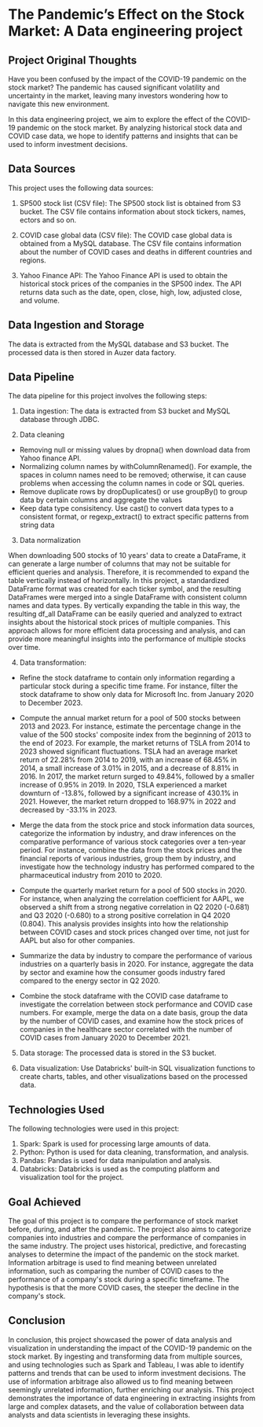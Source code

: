 
# The Pandemic’s Effect on the Stock Market: A Data engineering project

## Project Original Thoughts
Have you been confused by the impact of the COVID-19 pandemic on the stock market? The pandemic has caused significant volatility and uncertainty in the market, leaving many investors wondering how to navigate this new environment.

In this data engineering project, we aim to explore the effect of the COVID-19 pandemic on the stock market. By analyzing historical stock data and COVID case data, we hope to identify patterns and insights that can be used to inform investment decisions.

## Data Sources
This project uses the following data sources:

1. SP500 stock list (CSV file): The SP500 stock list is obtained from S3 bucket. The CSV file contains information about stock tickers, names, ectors and so on.

2. COVID case global data (CSV file): The COVID case global data is obtained from a MySQL database. The CSV file contains information about the number of COVID cases and deaths in different countries and regions.

3. Yahoo Finance API: The Yahoo Finance API is used to obtain the historical stock prices of the companies in the SP500 index. The API returns data such as the date, open, close, high, low, adjusted close, and volume.

## Data Ingestion and Storage
The data is extracted from the MySQL database and S3 bucket. The processed data is then stored in Auzer data factory.

## Data Pipeline
The data pipeline for this project involves the following steps:

1. Data ingestion: The data is extracted from S3 bucket and  MySQL database through JDBC.

2. Data cleaning
- Removing null or missing values by dropna() when download data from Yahoo finance API.
- Normalizing column names by withColumnRenamed(). For example, the spaces in column names need to be removed; otherwise, it can cause problems when accessing the column names in code or SQL queries. 
- Remove duplicate rows by dropDuplicates() or use groupBy() to group data by certain columns and aggregate the values
- Keep data type consisitency. Use cast() to convert data types to a consistent format, or regexp_extract() to extract specific patterns from string data

3. Data normalization
 
When downloading 500 stocks of 10 years' data to create a DataFrame, it can generate a large number of columns that may not be suitable for efficient queries and analysis. Therefore, it is recommended to expand the table vertically instead of horizontally. In this project, a standardized DataFrame format was created for each ticker symbol, and the resulting DataFrames were merged into a single DataFrame with consistent column names and data types. By vertically expanding the table in this way, the resulting df_all DataFrame can be easily queried and analyzed to extract insights about the historical stock prices of multiple companies. This approach allows for more efficient data processing and analysis, and can provide more meaningful insights into the performance of multiple stocks over time.

4. Data transformation:

- Refine the stock dataframe to contain only information regarding a particular stock during a specific time frame. For instance, filter the stock dataframe to show only data for Microsoft Inc. from January 2020 to December 2023.

- Compute the annual market return for a pool of 500 stocks between 2013 and 2023. For instance, estimate the percentage change in the value of the 500 stocks' composite index from the beginning of 2013 to the end of 2023. For example, the market returns of TSLA from 2014 to 2023 showed significant fluctuations. TSLA had an average market return of 22.28% from 2014 to 2019, with an increase of 68.45% in 2014, a small increase of 3.01% in 2015, and a decrease of 8.81% in 2016. In 2017, the market return surged to 49.84%, followed by a smaller increase of 0.95% in 2019. In 2020, TSLA experienced a market downturn of -13.8%, followed by a significant increase of 430.1% in 2021. However, the market return dropped to 168.97% in 2022 and decreased by -33.1% in 2023. 

- Merge the data from the stock price and stock information data sources, categorize the information by industry, and draw inferences on the comparative performance of various stock categories over a ten-year period. For instance, combine the data from the stock prices and the financial reports of various industries, group them by industry, and investigate how the technology industry has performed compared to the pharmaceutical industry from 2010 to 2020.

- Compute the quarterly market return for a pool of 500 stocks in 2020. For instance, when analyzing the correlation coefficient for AAPL, we observed a shift from a strong negative correlation in Q2 2020 (-0.681) and Q3 2020 (-0.680) to a strong positive correlation in Q4 2020 (0.804). This analysis provides insights into how the relationship between COVID cases and stock prices changed over time, not just for AAPL but also for other companies.

- Summarize the data by industry to compare the performance of various industries on a quarterly basis in 2020. For instance, aggregate the data by sector and examine how the consumer goods industry fared compared to the energy sector in Q2 2020.

- Combine the stock dataframe with the COVID case dataframe to investigate the correlation between stock performance and COVID case numbers. For example, merge the data on a date basis, group the data by the number of COVID cases, and examine how the stock prices of companies in the healthcare sector correlated with the number of COVID cases from January 2020 to December 2021.

5. Data storage: The processed data is stored in the S3 bucket.

6. Data visualization: Use Databricks' built-in SQL visualization functions to create charts, tables, and other visualizations based on the processed data.


## Technologies Used
The following technologies were used in this project:

1. Spark: Spark is used for processing large amounts of data.
2. Python: Python is used for data cleaning, transformation, and analysis.
3. Pandas: Pandas is used for data manipulation and analysis.
4. Databricks: Databricks is used as the computing platform and visualization tool for the project.

## Goal Achieved

The goal of this project is to compare the performance of stock market before, during, and after the pandemic. The project also aims to categorize companies into industries and compare the performance of companies in the same industry. The project uses historical, predictive, and forecasting analyses to determine the impact of the pandemic on the stock market. Information arbitrage is used to find meaning between unrelated information, such as comparing the number of COVID cases to the performance of a company's stock during a specific timeframe. The hypothesis is that the more COVID cases, the steeper the decline in the company's stock.


## Conclusion
In conclusion, this project showcased the power of data analysis and visualization in understanding the impact of the COVID-19 pandemic on the stock market. By ingesting and transforming data from multiple sources, and using technologies such as Spark and Tableau, I was able to identify patterns and trends that can be used to inform investment decisions. The use of information arbitrage also allowed us to find meaning between seemingly unrelated information, further enriching our analysis. This project demonstrates the importance of data engineering in extracting insights from large and complex datasets, and the value of collaboration between data analysts and data scientists in leveraging these insights.
